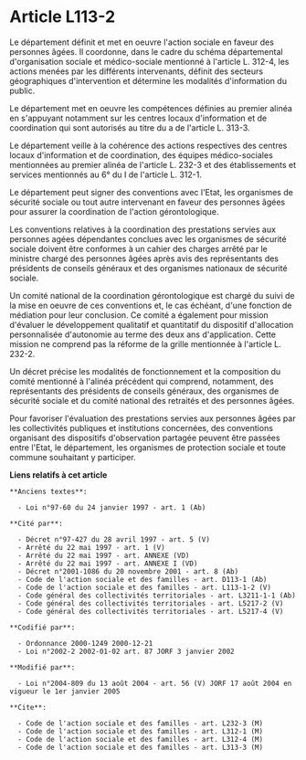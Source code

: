 # Article L113-2

Le département définit et met en oeuvre l'action sociale en faveur des personnes âgées. Il coordonne, dans le cadre du schéma
départemental d'organisation sociale et médico-sociale mentionné à l'article L. 312-4, les actions menées par les différents
intervenants, définit des secteurs géographiques d'intervention et détermine les modalités d'information du public.

Le département met en oeuvre les compétences définies au premier alinéa en s'appuyant notamment sur les centres locaux
d'information et de coordination qui sont autorisés au titre du a de l'article L. 313-3.

Le département veille à la cohérence des actions respectives des centres locaux d'information et de coordination, des équipes
médico-sociales mentionnées au premier alinéa de l'article L. 232-3 et des établissements et services mentionnés au 6° du I
de l'article L. 312-1.

Le département peut signer des conventions avec l'Etat, les organismes de sécurité sociale ou tout autre intervenant en
faveur des personnes âgées pour assurer la coordination de l'action gérontologique.

Les conventions relatives à la coordination des prestations servies aux personnes agées dépendantes conclues avec les
organismes de sécurité sociale doivent être conformes à un cahier des charges arrêté par le ministre chargé des personnes
âgées après avis des représentants des présidents de conseils généraux et des organismes nationaux de sécurité sociale.

Un comité national de la coordination gérontologique est chargé du suivi de la mise en oeuvre de ces conventions et, le cas
échéant, d'une fonction de médiation pour leur conclusion. Ce comité a également pour mission d'évaluer le développement
qualitatif et quantitatif du dispositif d'allocation personnalisée d'autonomie au terme des deux ans d'application. Cette
mission ne comprend pas la réforme de la grille mentionnée à l'article L. 232-2.

Un décret précise les modalités de fonctionnement et la composition du comité mentionné à l'alinéa précédent qui comprend,
notamment, des représentants des présidents de conseils généraux, des organismes de sécurité sociale et du comité national
des retraités et des personnes âgées.

Pour favoriser l'évaluation des prestations servies aux personnes âgées par les collectivités publiques et institutions
concernées, des conventions organisant des dispositifs d'observation partagée peuvent être passées entre l'Etat, le
département, les organismes de protection sociale et toute commune souhaitant y participer.

**Liens relatifs à cet article**

	**Anciens textes**:

	  - Loi n°97-60 du 24 janvier 1997 - art. 1 (Ab)

	**Cité par**:

	  - Décret n°97-427 du 28 avril 1997 - art. 5 (V)
	  - Arrêté du 22 mai 1997 - art. 1 (V)
	  - Arrêté du 22 mai 1997 - art. ANNEXE (VD)
	  - Arrêté du 22 mai 1997 - art. ANNEXE I (VD)
	  - Décret n°2001-1086 du 20 novembre 2001 - art. 8 (Ab)
	  - Code de l'action sociale et des familles - art. D113-1 (Ab)
	  - Code de l'action sociale et des familles - art. L113-1-2 (V)
	  - Code général des collectivités territoriales - art. L3211-1-1 (Ab)
	  - Code général des collectivités territoriales - art. L5217-2 (V)
	  - Code général des collectivités territoriales - art. L5217-4 (V)

	**Codifié par**:

	  - Ordonnance 2000-1249 2000-12-21
	  - Loi n°2002-2 2002-01-02 art. 87 JORF 3 janvier 2002

	**Modifié par**:

	  - Loi n°2004-809 du 13 août 2004 - art. 56 (V) JORF 17 août 2004 en vigueur le 1er janvier 2005

	**Cite**:

	  - Code de l'action sociale et des familles - art. L232-3 (M)
	  - Code de l'action sociale et des familles - art. L312-1 (M)
	  - Code de l'action sociale et des familles - art. L312-4 (M)
	  - Code de l'action sociale et des familles - art. L313-3 (M)
